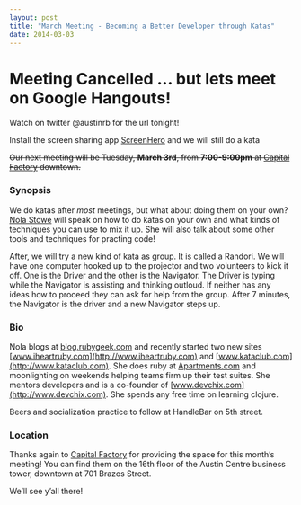 ```yaml
---
layout: post
title: "March Meeting - Becoming a Better Developer through Katas"
date: 2014-03-03
---
```


# Meeting Cancelled ... but lets meet on Google Hangouts! 
Watch on twitter @austinrb for the url tonight!

Install the screen sharing app [ScreenHero](http://www.screenhero) and we will still do a kata


~~Our next meeting will be Tuesday, **March 3rd**, from **7:00-9:00pm** at
[Capital Factory][CF] downtown.~~

 [CF]: http://www.capitalfactory.com/about/contact/

### Synopsis
We do katas after *most* meetings, but what about doing them on your own? [Nola Stowe](http://www.twitter.com/rubygeek) will speak on how to do katas on your own and what kinds of techniques you can use to mix it up. She will also talk about some other tools and techniques for practing code! 

After, we will try a new kind of kata as group. It is called a Randori. We will have one computer hooked up to the projector and two volunteers to kick it off. One is the Driver and the other is the Navigator. The Driver is typing while the Navigator is assisting and thinking outloud. If neither has any ideas how to proceed they can ask for help from the group. After 7 minutes, the Navigator is the driver and a new Navigator steps up. 

### Bio
Nola blogs at [blog.rubygeek.com](http://blog.rubygeek.com) and recently started two new sites [www.iheartruby.com](http://www.iheartruby.com) and [www.kataclub.com](http://www.kataclub.com). She does ruby at [Apartments.com](http://www.apartments.com) and moonlighting on weekends helping teams firm up their test suites. She mentors developers and is a co-founder of [www.devchix.com](http://www.devchix.com). She spends any free time on learning clojure.



Beers and socialization practice to follow at HandleBar on 5th street.

### Location

Thanks again to [Capital Factory](http://www.capitalfactory.com/) for providing
the space for this month’s meeting! You can find them on the 16th floor of the
Austin Centre business tower, downtown at 701 Brazos Street.

We’ll see y’all there!


